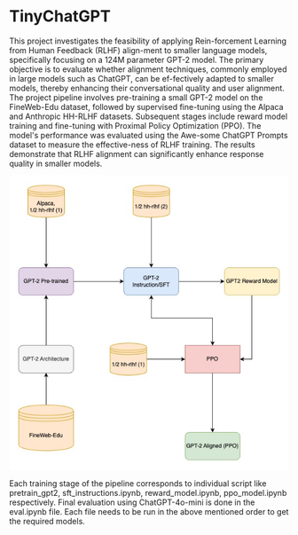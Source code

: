 # TinyChatGPT

This project investigates the feasibility of applying Rein-forcement Learning from Human Feedback (RLHF) align-ment to smaller language models, specifically focusing on a 124M parameter GPT-2 model. The primary objective is to evaluate whether alignment techniques, commonly employed in large models such as ChatGPT, can be ef-fectively adapted to smaller models, thereby enhancing their conversational quality and user alignment. The project pipeline involves pre-training a small GPT-2 model on the FineWeb-Edu dataset, followed by supervised fine-tuning using the Alpaca and Anthropic HH-RLHF datasets. Subsequent stages include reward model training and fine-tuning with Proximal Policy Optimization (PPO). The model's performance was evaluated using the Awe-some ChatGPT Prompts dataset to measure the effective-ness of RLHF training. The results demonstrate that RLHF alignment can significantly enhance response quality in smaller models.

![alt text](llm_project.jpg)

Each training stage of the pipeline corresponds to individual script like pretrain_gpt2, sft_instructions.ipynb, reward_model.ipynb, ppo_model.ipynb respectively. Final evaluation using ChatGPT-4o-mini is done in the eval.ipynb file. Each file needs to be run in the above mentioned order to get the required models.
